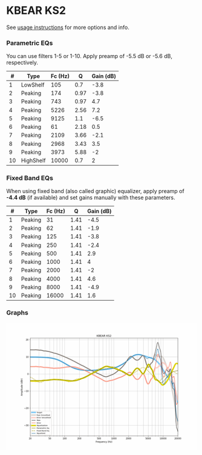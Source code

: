 # KBEAR KS2
See [usage instructions](https://github.com/jaakkopasanen/AutoEq#usage) for more options and info.

### Parametric EQs
You can use filters 1-5 or 1-10. Apply preamp of -5.5 dB or -5.6 dB, respectively.

|   # | Type      |   Fc (Hz) |    Q |   Gain (dB) |
|-----|-----------|-----------|------|-------------|
|   1 | LowShelf  |       105 | 0.7  |        -3.8 |
|   2 | Peaking   |       174 | 0.97 |        -3.8 |
|   3 | Peaking   |       743 | 0.97 |         4.7 |
|   4 | Peaking   |      5226 | 2.56 |         7.2 |
|   5 | Peaking   |      9125 | 1.1  |        -6.5 |
|   6 | Peaking   |        61 | 2.18 |         0.5 |
|   7 | Peaking   |      2109 | 3.66 |        -2.1 |
|   8 | Peaking   |      2968 | 3.43 |         3.5 |
|   9 | Peaking   |      3973 | 5.88 |        -2   |
|  10 | HighShelf |     10000 | 0.7  |         2   |

### Fixed Band EQs
When using fixed band (also called graphic) equalizer, apply preamp of **-4.4 dB** (if available) and set gains manually with these parameters.

|   # | Type    |   Fc (Hz) |    Q |   Gain (dB) |
|-----|---------|-----------|------|-------------|
|   1 | Peaking |        31 | 1.41 |        -4.5 |
|   2 | Peaking |        62 | 1.41 |        -1.9 |
|   3 | Peaking |       125 | 1.41 |        -3.8 |
|   4 | Peaking |       250 | 1.41 |        -2.4 |
|   5 | Peaking |       500 | 1.41 |         2.9 |
|   6 | Peaking |      1000 | 1.41 |         4   |
|   7 | Peaking |      2000 | 1.41 |        -2   |
|   8 | Peaking |      4000 | 1.41 |         4.6 |
|   9 | Peaking |      8000 | 1.41 |        -4.9 |
|  10 | Peaking |     16000 | 1.41 |         1.6 |

### Graphs
![](./KBEAR%20KS2.png)
